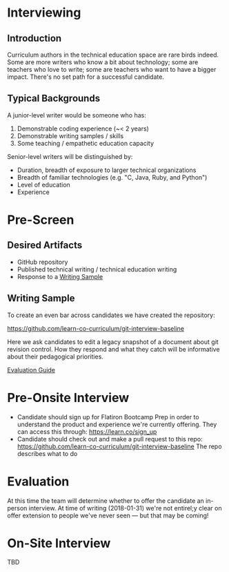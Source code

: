 # Interviewing

## Introduction

Curriculum authors in the technical education space are rare birds indeed. Some
are more writers who know a bit about technology; some are teachers who love to
write; some are teachers who want to have a bigger impact. There's no set path
for a successful candidate.

## Typical Backgrounds

A junior-level writer would be someone who has:

1. Demonstrable coding experience (~< 2 years)
2. Demonstrable writing samples / skills
3. Some teaching / empathetic education capacity

Senior-level writers will be distinguished by:

* Duration, breadth of exposure to larger technical organizations
* Breadth of familiar technologies (e.g. "C, Java, Ruby, and Python")
* Level of education
* Experience

# Pre-Screen

## Desired Artifacts

* GitHub repository
* Published technical writing / technical education writing
* Response to a [Writing Sample](#writing-sample)

<a name="writing-sample"></a>

## Writing Sample

To create an even bar across candidates we have created the repository:

https://github.com/learn-co-curriculum/git-interview-baseline

Here we ask candidates to edit a legacy snapshot of a document about git
revision control. How they respond and what they catch will be informative
about their pedagogical priorities.

[Evaluation Guide](./writing-sample-evaluation-guide.md)

# Pre-Onsite Interview

* Candidate should sign up for Flatiron Bootcamp Prep in order to understand
  the product and experience we're currently offering. They can access this
  through:  https://learn.co/sign_up
* Candidate should check out and make a pull request to this repo:
  https://github.com/learn-co-curriculum/git-interview-baseline
  The repo describes what to do

# Evaluation

At this time the team will determine whether to offer the candidate an
in-person interview. At time of writing (2018-01-31) we're not entirel;y clear
on offer extension to people we've never seen &mdash; but that may be coming!

# On-Site Interview

TBD
